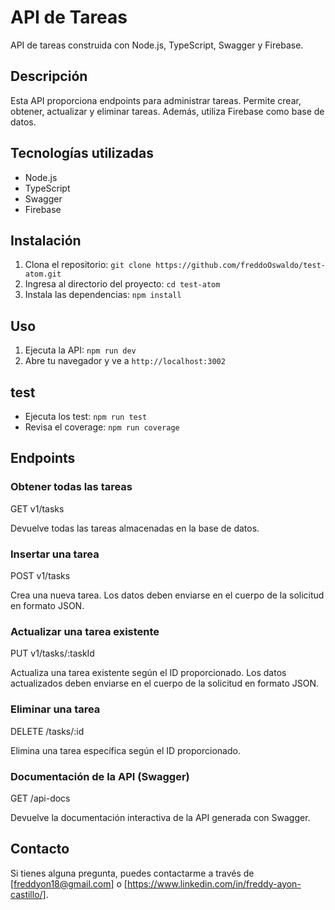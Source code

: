 # API de Tareas

API de tareas construida con Node.js, TypeScript, Swagger y Firebase.

## Descripción

Esta API proporciona endpoints para administrar tareas. Permite crear, obtener, actualizar y eliminar tareas. Además, utiliza Firebase como base de datos.

## Tecnologías utilizadas

- Node.js
- TypeScript
- Swagger
- Firebase

## Instalación

1. Clona el repositorio: `git clone https://github.com/freddoOswaldo/test-atom.git`
2. Ingresa al directorio del proyecto: `cd test-atom`
3. Instala las dependencias: `npm install`

## Uso

1. Ejecuta la API: `npm run dev`
2. Abre tu navegador y ve a `http://localhost:3002`

## test

- Ejecuta los test: `npm run test`
- Revisa el coverage: `npm run coverage`

## Endpoints

### Obtener todas las tareas

GET v1/tasks

Devuelve todas las tareas almacenadas en la base de datos.

### Insertar una tarea

POST v1/tasks

Crea una nueva tarea. Los datos deben enviarse en el cuerpo de la solicitud en formato JSON.

### Actualizar una tarea existente

PUT v1/tasks/:taskId

Actualiza una tarea existente según el ID proporcionado. Los datos actualizados deben enviarse en el cuerpo de la solicitud en formato JSON.

### Eliminar una tarea

DELETE /tasks/:id

Elimina una tarea específica según el ID proporcionado.

### Documentación de la API (Swagger)

GET /api-docs

Devuelve la documentación interactiva de la API generada con Swagger.

## Contacto

Si tienes alguna pregunta, puedes contactarme a través de [freddyon18@gmail.com] o [https://www.linkedin.com/in/freddy-ayon-castillo/].

